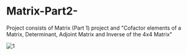 # Matrix-Part2-
Project consists of Matrix (Part 1) project and "Cofactor elements of a Matrix, Determinant, Adjoint Matrix and Inverse of the 4x4 Matrix"

![1](https://user-images.githubusercontent.com/65425355/196553977-a7f9b5b5-965f-46b1-9910-f9b78d6a5639.gif)

